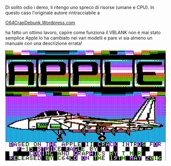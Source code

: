Di solito odio i demo, li ritengo uno spreco di risorse (umane e CPU).
In questo caso l'originale autore rintracciabile a

[C64CrapDebunk.Wordpress.com](C64CrapDebunk.Wordpress.com)

ha fatto un ottimo lavoro, capire come funziona il VBLANK non è mai stato semplice
Apple lo ha cambiato nei vari modelli e pare vi sia almeno un manuale con una
descrizione errata!

![F-15](https://github.com/MarcoVerpelli/Sorgenti-Apple-II/blob/master/Assembly/F15%20D-Gamma%20Clone/fdclone.png)
